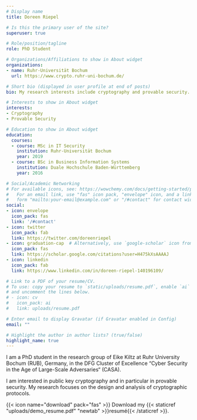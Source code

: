 ```yaml
---
# Display name
title: Doreen Riepel

# Is this the primary user of the site?
superuser: true

# Role/position/tagline
role: PhD Student

# Organizations/Affiliations to show in About widget
organizations:
- name: Ruhr-Universität Bochum
  url: https://www.crypto.ruhr-uni-bochum.de/

# Short bio (displayed in user profile at end of posts)
bio: My research interests include cryptography and provable security.

# Interests to show in About widget
interests:
- Cryptography
- Provable Security

# Education to show in About widget
education:
  courses:
  - course: MSc in IT Security
    institution: Ruhr-Universität Bochum
    year: 2019
  - course: BSc in Business Information Systems
    institution: Duale Hochschule Baden-Württemberg
    year: 2016

# Social/Academic Networking
# For available icons, see: https://wowchemy.com/docs/getting-started/page-builder/#icons
#   For an email link, use "fas" icon pack, "envelope" icon, and a link in the
#   form "mailto:your-email@example.com" or "/#contact" for contact widget.
social:
- icon: envelope
  icon_pack: fas
  link: '/#contact'
- icon: twitter
  icon_pack: fab
  link: https://twitter.com/doreenriepel
- icon: graduation-cap  # Alternatively, use `google-scholar` icon from `ai` icon pack
  icon_pack: fas
  link: https://scholar.google.com/citations?user=H475kXsAAAAJ
- icon: linkedin
  icon_pack: fab
  link: https://www.linkedin.com/in/doreen-riepel-140196109/

# Link to a PDF of your resume/CV.
# To use: copy your resume to `static/uploads/resume.pdf`, enable `ai` icons in `params.toml`, 
# and uncomment the lines below.
# - icon: cv
#   icon_pack: ai
#   link: uploads/resume.pdf

# Enter email to display Gravatar (if Gravatar enabled in Config)
email: ""

# Highlight the author in author lists? (true/false)
highlight_name: true
---
```


I am a PhD student in the research group of Eike Kiltz at Ruhr University Bochum (RUB), Germany, in the DFG Cluster of Excellence “Cyber Security in the Age of Large-Scale Adversaries“ (CASA). 

I am interested in public key cryptography and in particular in provable security. My research focuses on the design and analysis of cryptographic protocols.


{{< icon name="download" pack="fas" >}} Download my {{< staticref "uploads/demo_resume.pdf" "newtab" >}}resumé{{< /staticref >}}.
